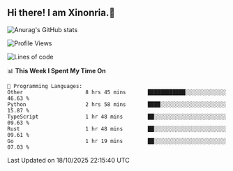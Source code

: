 ## Hi there! I am Xinonria.👋

![Anurag's GitHub stats](https://status-git-main-xinonrias-projects-f26540e3.vercel.app/api?username=xinonria&hide=stars,issues)

<!--START_SECTION:waka-->
![Profile Views](http://img.shields.io/badge/Profile%20Views-0-blue)

![Lines of code](https://img.shields.io/badge/From%20Hello%20World%20I%27ve%20Written-10.3%20million%20lines%20of%20code-blue)

📊 **This Week I Spent My Time On** 

```text
💬 Programming Languages: 
Other                    8 hrs 45 mins       ████████████░░░░░░░░░░░░░   46.63 % 
Python                   2 hrs 58 mins       ████░░░░░░░░░░░░░░░░░░░░░   15.87 % 
TypeScript               1 hr 48 mins        ██░░░░░░░░░░░░░░░░░░░░░░░   09.63 % 
Rust                     1 hr 48 mins        ██░░░░░░░░░░░░░░░░░░░░░░░   09.61 % 
Go                       1 hr 19 mins        ██░░░░░░░░░░░░░░░░░░░░░░░   07.03 % 
```


 Last Updated on 18/10/2025 22:15:40 UTC
<!--END_SECTION:waka-->

<!--
**xinonria/xinonria** is a ✨ _special_ ✨ repository because its `README.md` (this file) appears on your GitHub profile.

Here are some ideas to get you started:

- 🔭 I’m currently working on ...
- 🌱 I’m currently learning ...
- 👯 I’m looking to collaborate on ...
- 🤔 I’m looking for help with ...
- 💬 Ask me about ...
- 📫 How to reach me: ...
- 😄 Pronouns: ...
- ⚡ Fun fact: ...
-->

